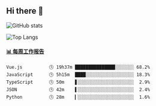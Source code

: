 ## Hi there 👋

![GitHub stats](https://github-readme-stats.orilight.top/api?username=orilights)

![Top Langs](https://github-readme-stats.orilight.top/api/top-langs/?username=orilights&layout=compact)

<!-- waka-box start -->
#### <a href="https://gist.github.com/92c8d5b388768c10efcba86e82b7c4fb" target="_blank">📊 每周工作报告</a>
```text
Vue.js          🕓 19h37m ███████████████░░░░░░░ 68.2%
JavaScript      🕓 5h15m  ████░░░░░░░░░░░░░░░░░░ 18.3%
TypeScript      🕓 50m    ▋░░░░░░░░░░░░░░░░░░░░░  2.9%
JSON            🕓 42m    ▌░░░░░░░░░░░░░░░░░░░░░  2.4%
Python          🕓 28m    ▎░░░░░░░░░░░░░░░░░░░░░  1.6%
```
<!-- Powered by https://github.com/journey-ad/waka-box-go . -->
<!-- waka-box end -->

